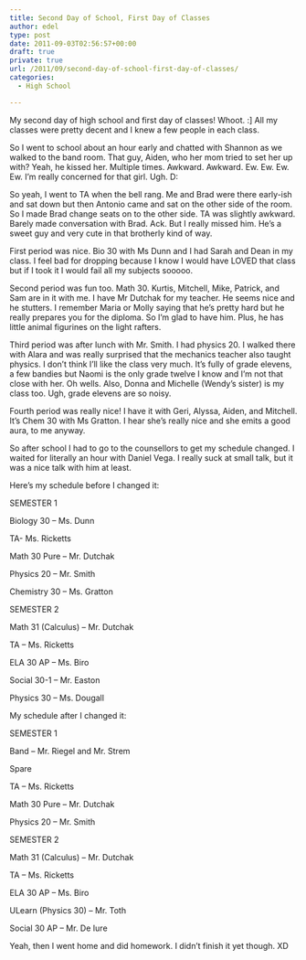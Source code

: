 ```yaml
---
title: Second Day of School, First Day of Classes
author: edel
type: post
date: 2011-09-03T02:56:57+00:00
draft: true
private: true
url: /2011/09/second-day-of-school-first-day-of-classes/
categories:
  - High School

---
```

My second day of high school and first day of classes! Whoot. :] All my classes were pretty decent and I knew a few people in each class.

So I went to school about an hour early and chatted with Shannon as we walked to the band room. That guy, Aiden, who her mom tried to set her up with? Yeah, he kissed her. Multiple times. Awkward. Awkward. Ew. Ew. Ew. Ew. I&#8217;m really concerned for that girl. Ugh. D:

So yeah, I went to TA when the bell rang. Me and Brad were there early-ish and sat down but then Antonio came and sat on the other side of the room. So I made Brad change seats on to the other side. TA was slightly awkward. Barely made conversation with Brad. Ack. But I really missed him. He&#8217;s a sweet guy and very cute in that brotherly kind of way.

First period was nice. Bio 30 with Ms Dunn and I had Sarah and Dean in my class. I feel bad for dropping because I know I would have LOVED that class but if I took it I would fail all my subjects sooooo.

Second period was fun too. Math 30. Kurtis, Mitchell, Mike, Patrick, and Sam are in it with me. I have Mr Dutchak for my teacher. He seems nice and he stutters. I remember Maria or Molly saying that he&#8217;s pretty hard but he really prepares you for the diploma. So I&#8217;m glad to have him. Plus, he has little animal figurines on the light rafters.

Third period was after lunch with Mr. Smith. I had physics 20. I walked there with Alara and was really surprised that the mechanics teacher also taught physics. I don&#8217;t think I&#8217;ll like the class very much. It&#8217;s fully of grade elevens, a few bandies but Naomi is the only grade twelve I know and I&#8217;m not that close with her. Oh wells. Also, Donna and Michelle (Wendy&#8217;s sister) is my class too. Ugh, grade elevens are so noisy.

Fourth period was really nice! I have it with Geri, Alyssa, Aiden, and Mitchell. It&#8217;s Chem 30 with Ms Gratton. I hear she&#8217;s really nice and she emits a good aura, to me anyway.

So after school I had to go to the counsellors to get my schedule changed. I waited for literally an hour with Daniel Vega. I really suck at small talk, but it was a nice talk with him at least.

Here&#8217;s my schedule before I changed it:

SEMESTER 1
  
Biology 30 &#8211; Ms. Dunn
  
TA- Ms. Ricketts
  
Math 30 Pure &#8211; Mr. Dutchak
  
Physics 20 &#8211; Mr. Smith
  
Chemistry 30 &#8211; Ms. Gratton

SEMESTER 2
  
Math 31 (Calculus) &#8211; Mr. Dutchak
  
TA &#8211; Ms. Ricketts
  
ELA 30 AP &#8211; Ms. Biro
  
Social 30-1 &#8211; Mr. Easton
  
Physics 30 &#8211; Ms. Dougall

My schedule after I changed it:

SEMESTER 1
  
Band &#8211; Mr. Riegel and Mr. Strem
  
Spare
  
TA &#8211; Ms. Ricketts
  
Math 30 Pure &#8211; Mr. Dutchak
  
Physics 20 &#8211; Mr. Smith

SEMESTER 2
  
Math 31 (Calculus) &#8211; Mr. Dutchak
  
TA &#8211; Ms. Ricketts
  
ELA 30 AP &#8211; Ms. Biro
  
ULearn (Physics 30) &#8211; Mr. Toth
  
Social 30 AP &#8211; Mr. De Iure

Yeah, then I went home and did homework. I didn&#8217;t finish it yet though. XD

<ol class="footnote">
</ol>